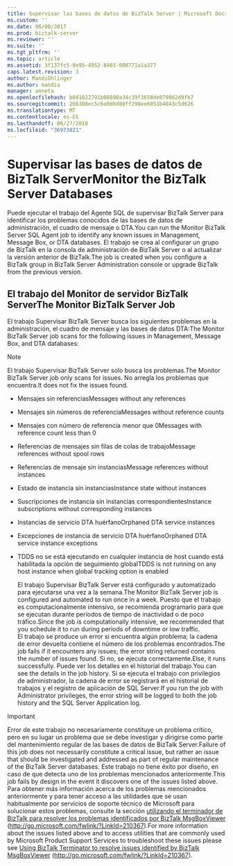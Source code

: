 ```yaml
---
title: Supervisar las bases de datos de BizTalk Server | Microsoft Docs
ms.custom: ''
ms.date: 06/08/2017
ms.prod: biztalk-server
ms.reviewer: ''
ms.suite: ''
ms.tgt_pltfrm: ''
ms.topic: article
ms.assetid: 3f137fc5-0e95-4952-8465-008771a1a377
caps.latest.revision: 3
author: MandiOhlinger
ms.author: mandia
manager: anneta
ms.openlocfilehash: b041822791b08890a34c39f3658de879062d9fb7
ms.sourcegitcommit: 266308ec5c6a9d8d80ff298ee6051b4843c5d626
ms.translationtype: MT
ms.contentlocale: es-ES
ms.lasthandoff: 06/27/2018
ms.locfileid: "36973821"
---
```

# <a name="monitor-the-biztalk-server-databases"></a><span data-ttu-id="6b459-102">Supervisar las bases de datos de BizTalk Server</span><span class="sxs-lookup"><span data-stu-id="6b459-102">Monitor the BizTalk Server Databases</span></span>
<span data-ttu-id="6b459-103">Puede ejecutar el trabajo del Agente SQL de supervisar BizTalk Server para identificar los problemas conocidos de las bases de datos de administración, el cuadro de mensaje o DTA.</span><span class="sxs-lookup"><span data-stu-id="6b459-103">You can run the Monitor BizTalk Server SQL Agent job to identify any known issues in Management, Message Box, or DTA databases.</span></span> <span data-ttu-id="6b459-104">El trabajo se crea al configurar un grupo de BizTalk en la consola de administración de BizTalk Server o al actualizar la versión anterior de BizTalk.</span><span class="sxs-lookup"><span data-stu-id="6b459-104">The job is created when you configure a BizTalk group in BizTalk Server Administration console or upgrade BizTalk from the previous version.</span></span>  
  
## <a name="the-monitor-biztalk-server-job"></a><span data-ttu-id="6b459-105">El trabajo del Monitor de servidor BizTalk Server</span><span class="sxs-lookup"><span data-stu-id="6b459-105">The Monitor BizTalk Server Job</span></span>  
 <span data-ttu-id="6b459-106">El trabajo Supervisar BizTalk Server busca los siguientes problemas en la administración, el cuadro de mensaje y las bases de datos DTA:</span><span class="sxs-lookup"><span data-stu-id="6b459-106">The Monitor BizTalk Server job scans for the following issues in Management, Message Box, and DTA databases:</span></span>  
  
> [!NOTE]  
>  <span data-ttu-id="6b459-107">El trabajo Supervisar BizTalk Server solo busca los problemas.</span><span class="sxs-lookup"><span data-stu-id="6b459-107">The Monitor BizTalk Server job only scans for issues.</span></span> <span data-ttu-id="6b459-108">No arregla los problemas que encuentra.</span><span class="sxs-lookup"><span data-stu-id="6b459-108">It does not fix the issues found.</span></span>  
  
- <span data-ttu-id="6b459-109">Mensajes sin referencias</span><span class="sxs-lookup"><span data-stu-id="6b459-109">Messages without any references</span></span>  
  
- <span data-ttu-id="6b459-110">Mensajes sin números de referencia</span><span class="sxs-lookup"><span data-stu-id="6b459-110">Messages without reference counts</span></span>  
  
- <span data-ttu-id="6b459-111">Mensajes con número de referencia menor que 0</span><span class="sxs-lookup"><span data-stu-id="6b459-111">Messages with reference count less than 0</span></span>  
  
- <span data-ttu-id="6b459-112">Referencias de mensajes sin filas de colas de trabajo</span><span class="sxs-lookup"><span data-stu-id="6b459-112">Message references without spool rows</span></span>  
  
- <span data-ttu-id="6b459-113">Referencias de mensaje sin instancias</span><span class="sxs-lookup"><span data-stu-id="6b459-113">Message references without instances</span></span>  
  
- <span data-ttu-id="6b459-114">Estado de instancia sin instancias</span><span class="sxs-lookup"><span data-stu-id="6b459-114">Instance state without instances</span></span>  
  
- <span data-ttu-id="6b459-115">Suscripciones de instancia sin instancias correspondientes</span><span class="sxs-lookup"><span data-stu-id="6b459-115">Instance subscriptions without corresponding instances</span></span>  
  
- <span data-ttu-id="6b459-116">Instancias de servicio DTA huérfano</span><span class="sxs-lookup"><span data-stu-id="6b459-116">Orphaned DTA service instances</span></span>  
  
- <span data-ttu-id="6b459-117">Excepciones de instancia de servicio DTA huérfano</span><span class="sxs-lookup"><span data-stu-id="6b459-117">Orphaned DTA service instance exceptions</span></span>  
  
- <span data-ttu-id="6b459-118">TDDS no se está ejecutando en cualquier instancia de host cuando está habilitada la opción de seguimiento global</span><span class="sxs-lookup"><span data-stu-id="6b459-118">TDDS is not running on any host instance when global tracking option is enabled</span></span>  
  
  <span data-ttu-id="6b459-119">El trabajo Supervisar BizTalk Server está configurado y automatizado para ejecutarse una vez a la semana.</span><span class="sxs-lookup"><span data-stu-id="6b459-119">The Monitor BizTalk Server job is configured and automated to run once in a week.</span></span> <span data-ttu-id="6b459-120">Puesto que el trabajo es computacionalmente intensivo, se recomienda programarlo para que se ejecutan durante períodos de tiempo de inactividad o de poco tráfico.</span><span class="sxs-lookup"><span data-stu-id="6b459-120">Since the job is computationally intensive, we recommended that you schedule it to run during periods of downtime or low traffic.</span></span>  
  <span data-ttu-id="6b459-121">El trabajo se produce un error si encuentra algún problema; la cadena de error devuelta contiene el número de los problemas encontrados.</span><span class="sxs-lookup"><span data-stu-id="6b459-121">The job fails if it encounters any issues; the error string returned contains the number of issues found.</span></span> <span data-ttu-id="6b459-122">Si no, se ejecuta correctamente.</span><span class="sxs-lookup"><span data-stu-id="6b459-122">Else, it runs successfully.</span></span> <span data-ttu-id="6b459-123">Puede ver los detalles en el historial del trabajo.</span><span class="sxs-lookup"><span data-stu-id="6b459-123">You can see the details in the job history.</span></span> <span data-ttu-id="6b459-124">Si se ejecuta el trabajo con privilegios de administrador, la cadena de error se registrará en el historial de trabajos y el registro de aplicación de SQL Server.</span><span class="sxs-lookup"><span data-stu-id="6b459-124">If you run the job with Administrator privileges, the error string will be logged to both the job history and the SQL Server Application log.</span></span>  
  
> [!IMPORTANT]  
>  <span data-ttu-id="6b459-125">Error de este trabajo no necesariamente constituye un problema crítico, pero en su lugar un problema que se debe investigar y dirigirse como parte del mantenimiento regular de las bases de datos de BizTalk Server.</span><span class="sxs-lookup"><span data-stu-id="6b459-125">Failure of this job does not necessarily constitute a critical issue, but rather an issue that should be investigated and addressed as part of regular maintenance of the BizTalk Server databases.</span></span> <span data-ttu-id="6b459-126">Este trabajo no tiene éxito por diseño, en caso de que detecta uno de los problemas mencionados anteriormente.</span><span class="sxs-lookup"><span data-stu-id="6b459-126">This job fails by design in the event it discovers one of the issues listed above.</span></span> <span data-ttu-id="6b459-127">Para obtener más información acerca de los problemas mencionados anteriormente y para tener acceso a las utilidades que se usan habitualmente por servicios de soporte técnico de Microsoft para solucionar estos problemas, consulte la sección [utilizando el terminador de BizTalk para resolver los problemas identificados por BizTalk MsgBoxViewer](http://go.microsoft.com/fwlink/?LinkId=210367) (http://go.microsoft.com/fwlink/?LinkId=210367).</span><span class="sxs-lookup"><span data-stu-id="6b459-127">For more information about the issues listed above and to access utilities that are commonly used by Microsoft Product Support Services to troubleshoot these issues please see [Using BizTalk Terminator to resolve issues identified by BizTalk MsgBoxViewer](http://go.microsoft.com/fwlink/?LinkId=210367) (http://go.microsoft.com/fwlink/?LinkId=210367).</span></span>